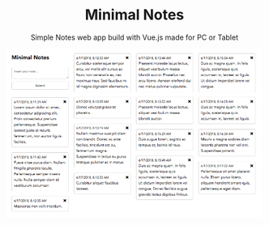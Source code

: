 <h1 align="center">Minimal Notes</h1>

<p align="center"> Simple Notes web app build with Vue.js made for PC or Tablet </p>

<p align="center"><img src="screenshot.png" /></p>